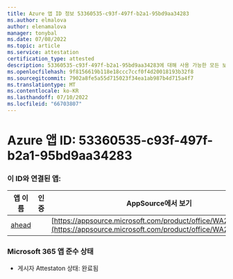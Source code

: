 ```yaml
---
title: Azure 앱 ID 정보 53360535-c93f-497f-b2a1-95bd9aa34283
ms.author: elmalova
author: elenamalova
manager: tonybal
ms.date: 07/08/2022
ms.topic: article
ms.service: attestation
certification_type: attested
description: 53360535-c93f-497f-b2a1-95bd9aa34283에 대해 사용 가능한 모든 보안 및 규정 준수 정보입니다.
ms.openlocfilehash: 9f8156619b118e18ccc7ccf0f4d20018193b32f8
ms.sourcegitcommit: 7902a8fe5a55d715023f34ea1ab987b4d715a4f7
ms.translationtype: MT
ms.contentlocale: ko-KR
ms.lasthandoff: 07/10/2022
ms.locfileid: "66703807"
---
```

# <a name="azure-app-id-53360535-c93f-497f-b2a1-95bd9aa34283"></a>Azure 앱 ID: 53360535-c93f-497f-b2a1-95bd9aa34283


### <a name="apps-associated-with-this-id"></a>이 ID와 연결된 앱:
| **앱 이름** | **인증** | **AppSource에서 보기** |
|--------------|---------------|-----------------------|
| [ahead](../forward/WA200004202.md) |  | [https://appsource.microsoft.com/product/office/WA200004202](https://appsource.microsoft.com/product/office/WA200004202) |

### <a name="microsoft-365-app-compliance-status"></a>Microsoft 365 앱 준수 상태
- 게시자 Attestaton 상태: 완료됨
